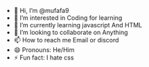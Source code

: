 - 👋 Hi, I’m @mufafa9
- 👀 I’m interested in Coding for learning
- 🌱 I’m currently learning javascript And HTML
- 💞️ I’m looking to collaborate on Anything
- 📫 How to reach me Email or discord
- 😄 Pronouns: He/Him
- ⚡ Fun fact: I hate css

<!---
mufafa9/mufafa9 is a ✨ special ✨ repository because its `README.md` (this file) appears on your GitHub profile.
You can click the Preview link to take a look at your changes.
--->
